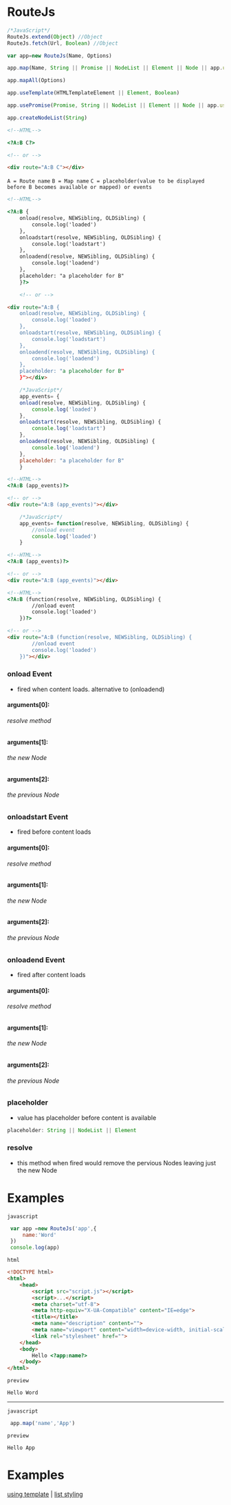 
# RouteJs
```js
/*JavaScript*/
RouteJs.extend(Object) //Object
RouteJs.fetch(Url, Boolean) //Object

var app=new RouteJs(Name, Options)

app.map(Name, String || Promise || NodeList || Element || Node || app.useTemplate || app.usePromise)

app.mapAll(Options)

app.useTemplate(HTMLTemplateElement || Element, Boolean)

app.usePromise(Promise, String || NodeList || Element || Node || app.useTemplate || app.usePromise)

app.createNodeList(String)

```

  
```html
<!--HTML-->

<?A:B C?>

<!-- or -->

<div route="A:B C"></div>

```
`A = Route name`
`B = Map name`
`C = placeholder(value to be displayed before B becomes available or mapped) or events`


```html
<!--HTML-->

<?A:B {
    onload(resolve, NEWSibling, OLDSibling) {
        console.log('loaded')
    },
    onloadstart(resolve, NEWSibling, OLDSibling) {
        console.log('loadstart')
    },
    onloadend(resolve, NEWSibling, OLDSibling) {
        console.log('loadend')
    },
    placeholder: "a placeholder for B"
    }?>

    <!-- or -->

<div route="A:B {
    onload(resolve, NEWSibling, OLDSibling) {
        console.log('loaded')
    },
    onloadstart(resolve, NEWSibling, OLDSibling) {
        console.log('loadstart')
    },
    onloadend(resolve, NEWSibling, OLDSibling) {
        console.log('loadend')
    },
    placeholder: "a placeholder for B"
    }"></div>
```


```javascript
    /*JavaScript*/
    app_events= {
    onload(resolve, NEWSibling, OLDSibling) {
        console.log('loaded')
    },
    onloadstart(resolve, NEWSibling, OLDSibling) {
        console.log('loadstart')
    },
    onloadend(resolve, NEWSibling, OLDSibling) {
        console.log('loadend')
    },
    placeholder: "a placeholder for B"
    }
```

```html
<!--HTML-->
<?A:B (app_events)?>

<!-- or -->
<div route="A:B (app_events)"></div>
```


```javascript
    /*JavaScript*/
    app_events= function(resolve, NEWSibling, OLDSibling) {
        //onload event
        console.log('loaded')
    }
```
```html
<!--HTML-->
<?A:B (app_events)?>

<!-- or -->
<div route="A:B (app_events)"></div>
```
```html
<!--HTML-->
<?A:B (function(resolve, NEWSibling, OLDSibling) {
        //onload event
        console.log('loaded')
    })?>

<!-- or -->
<div route="A:B (function(resolve, NEWSibling, OLDSibling) {
        //onload event
        console.log('loaded')
    })"></div>
```

### onload Event
- fired when content loads. alternative to (onloadend)

#### arguments[0]:
###### resolve method

#### arguments[1]:
###### the new Node

#### arguments[2]:
###### the previous Node


### onloadstart Event
- fired before content loads
#### arguments[0]:
###### resolve method

#### arguments[1]:
###### the new Node

#### arguments[2]:
###### the previous Node

### onloadend Event
- fired after content loads
#### arguments[0]:
###### resolve method

#### arguments[1]:
###### the new Node

#### arguments[2]:
###### the previous Node

### placeholder
- value has placeholder before content is available
```javascript
placeholder: String || NodeList || Element
```

### resolve
 - this method when fired would remove the pervious Nodes leaving just the new Node

# Examples
 `javascript`
 ```js
  var app =new RouteJs('app',{
      name:'Word'
  })
  console.log(app)
 ```

 `html`
```html
<!DOCTYPE html>
<html>
    <head>
        <script src="script.js"></script>
        <script>...</script>
        <meta charset="utf-8">
        <meta http-equiv="X-UA-Compatible" content="IE=edge">
        <title></title>
        <meta name="description" content="">
        <meta name="viewport" content="width=device-width, initial-scale=1">
        <link rel="stylesheet" href="">
    </head>
    <body>
        Hello <?app:name?>
    </body>
</html>
```

`preview`
```plain
Hello Word
```
----
 `javascript`
 ```js
  app.map('name','App')
 ```

 `preview`
```preview
Hello App
```

# Examples
[using template](https://owens94819.github.io/route-js/) | 
[list styling](https://owens94819.github.io/route-js/examples/list.html)